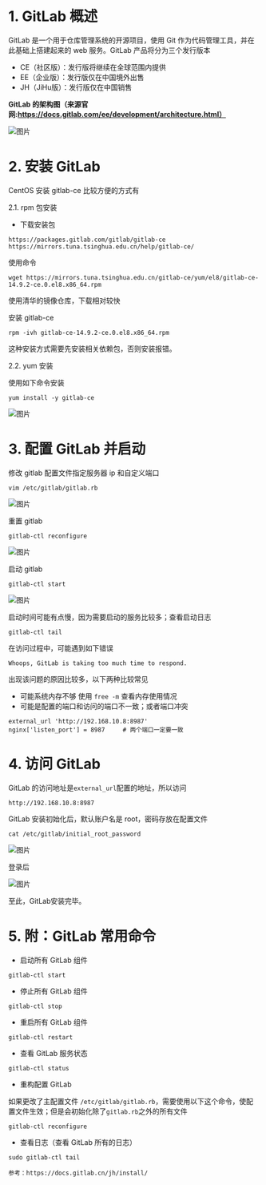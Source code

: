 # 1. GitLab 概述

GitLab 是一个用于仓库管理系统的开源项目，使用 Git 作为代码管理工具，并在此基础上搭建起来的 web 服务。GitLab 产品将分为三个发行版本

- CE（社区版）：发行版将继续在全球范围内提供
- EE（企业版）：发行版仅在中国境外出售
- JH（JiHu版）：发行版仅在中国销售

**GitLab 的架构图（来源官网:https://docs.gitlab.com/ee/development/architecture.html）**

![图片](images\23-1.png)

# 2. 安装 GitLab 

CentOS 安装 gitlab-ce 比较方便的方式有

2.1. rpm 包安装

- 下载安装包

```
https://packages.gitlab.com/gitlab/gitlab-ce
https://mirrors.tuna.tsinghua.edu.cn/help/gitlab-ce/
```

使用命令

```
wget https://mirrors.tuna.tsinghua.edu.cn/gitlab-ce/yum/el8/gitlab-ce-14.9.2-ce.0.el8.x86_64.rpm
```

使用清华的镜像仓库，下载相对较快

安装 gitlab-ce

```
rpm -ivh gitlab-ce-14.9.2-ce.0.el8.x86_64.rpm
```

这种安装方式需要先安装相关依赖包，否则安装报错。

2.2. yum 安装

使用如下命令安装

```
yum install -y gitlab-ce
```

![图片](images\23-2.png)

# 3. 配置 GitLab 并启动 

修改 gitlab 配置文件指定服务器 ip 和自定义端口

```
vim /etc/gitlab/gitlab.rb
```

![图片](images\23-3.png)

重置 gitlab

```
gitlab-ctl reconfigure
```

![图片](https://mmbiz.qpic.cn/mmbiz_png/gjnldtnoHOoDLqL7zlTW4pjsLYU2ib2No0nwDeUXnjYtBnmyQ5MaSuS7XvibF1iaibpC7t1Ae3z2dfHqo5MRzZG6tQ/640?wx_fmt=png&wxfrom=5&wx_lazy=1&wx_co=1)

启动 gitlab

```
gitlab-ctl start
```

![图片](images\23-4.png)

启动时间可能有点慢，因为需要启动的服务比较多；查看启动日志

```
gitlab-ctl tail
```

在访问过程中，可能遇到如下错误

```
Whoops, GitLab is taking too much time to respond.
```

出现该问题的原因比较多，以下两种比较常见

- 可能系统内存不够  使用 `free -m` 查看内存使用情况
- 可能是配置的端口和访问的端口不一致；或者端口冲突

```
external_url 'http://192.168.10.8:8987'
nginx['listen_port'] = 8987     # 两个端口一定要一致
```

# 4. 访问 GitLab

GitLab 的访问地址是`external_url`配置的地址，所以访问

```
http://192.168.10.8:8987
```

GitLab 安装初始化后，默认账户名是 root，密码存放在配置文件

```
cat /etc/gitlab/initial_root_password
```

![图片](images\23-5.png)

登录后

![图片](images\23-6.png)

至此，GitLab安装完毕。

# 5. 附：GitLab 常用命令

- 启动所有 GitLab  组件

```
gitlab-ctl start
```

- 停止所有 GitLab 组件

```
gitlab-ctl stop
```

- 重启所有 GitLab 组件

```
gitlab-ctl restart
```

- 查看 GitLab 服务状态

```
gitlab-ctl status
```

- 重构配置 GitLab

如果更改了主配置文件 `/etc/gitlab/gitlab.rb`，需要使用以下这个命令，使配置文件生效；但是会初始化除了`gitlab.rb`之外的所有文件

```
gitlab-ctl reconfigure
```

- 查看日志（查看 GitLab 所有的日志）

```
sudo gitlab-ctl tail
```

```
参考：https://docs.gitlab.cn/jh/install/
```